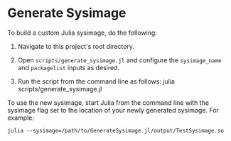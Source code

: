 # Generate Sysimage

To build a custom Julia sysimage, do the following:

1. Navigate to this project's root directory.

2. Open `scripts/generate_sysimage.jl` and configure the `sysimage_name` and `packagelist` inputs as desired.

3. Run the script from the command line as follows:  julia scripts/generate_sysimage.jl

To use the new sysimage, start Julia from the command line with the sysimage flag set to the location of your newly generated sysimage.
For example:

```
julia --sysimage=/path/to/GenerateSysimage.jl/output/TestSysimage.so
```